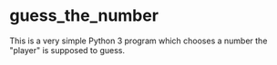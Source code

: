 # guess_the_number
This is a very simple Python 3 program which chooses a number the "player" is supposed to guess.
